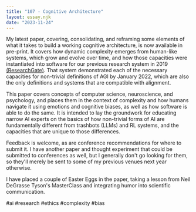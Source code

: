 ```yaml
---
title: "107 - Cognitive Architecture"
layout: essay.njk
date: "2023-11-24"
---
```


My latest paper, covering, consolidating, and reframing some elements of what it takes to build a working cognitive architecture, is now available in pre-print. It covers how dynamic complexity emerges from human-like systems, which grow and evolve over time, and how those capacities were instantiated into software for our previous research system in 2019 [(ResearchGate)](http://dx.doi.org/10.13140/RG.2.2.11390.56641). That system demonstrated each of the necessary capacities for non-trivial definitions of AGI by January 2022, which are also the only definitions and systems that are compatible with alignment. 

This paper covers concepts of computer science, neuroscience, and psychology, and places them in the context of complexity and how humans navigate it using emotions and cognitive biases, as well as how software is able to do the same. It is intended to lay the groundwork for educating narrow AI experts on the basics of how non-trivial forms of AI are fundamentally different from trashbots (LLMs) and RL systems, and the capacities that are unique to those differences.

Feedback is welcome, as are conference recommendations for where to submit it. I have another paper and thought experiment that could be submitted to conferences as well, but I generally don't go looking for them, so they'll merely be sent to some of my previous venues next year otherwise.

I have placed a couple of Easter Eggs in the paper, taking a lesson from Neil DeGrasse Tyson's MasterClass and integrating humor into scientific communication.

#ai #research #ethics #complexity #bias
